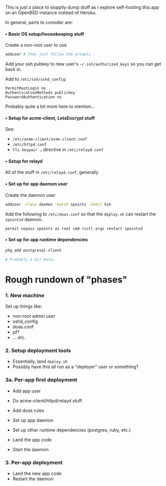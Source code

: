 This is just a place to sloppily dump stuff as I explore self-hosting this app
on an OpenBSD instance instead of Heroku.

In general, parts to consider are:

#### • Basic OS setup/housekeeping stuff

Create a non-root user to use
```sh
adduser # Then just follow the prompts
```

Add your ssh pubkey to new user's `~/.ssh/authorized_keys` so you can get back
in.

Add to `/etc/ssh/sshd_config`:
```
PermitRootLogin no
AuthenticationMethods publickey
PasswordAuthentication no
```

Probably quite a bit more here to mention…

#### • Setup for acme-client, LetsEncrypt stuff

See:
- `/etc/acme-client/acme-client.conf`
- `/etc/httpd.conf`
- `tls keypair …` directive in `/etc/relayd.conf`

#### • Setup for relayd

All of the stuff in `/etc/relayd.conf`, generally

#### • Set up for app daemon user

Create the daemon user
```sh
adduser -class daemon -batch spoints -shell ksh
```

Add the following to `/etc/doas.conf` so that the `deploy.sh` can restart the
`spointsd` daemon.

```
permit nopass spoints as root cmd rcctl args restart spointsd
```

#### • Set up for app runtime dependencies

```sh
pkg_add postgresql-client

# Probably a bit more…
```

# Rough rundown of "phases"

### 1. New machine

Set up things like:

- non-root admin user
- sshd_config
- doas.conf
- pf?
- … etc.

### 2. Setup deployment tools

- Essentially, land `deploy.sh`
- Possibly have this all run as a "deployer" user or something?

### 3a. Per-app first deployment

- Add app user
- Do acme-client/httpd/relayd stuff
- Add doas rules
- Set up app daemon
- Set up other runtime dependencies (postgres, ruby, etc.)

- Land the app code
- Start the daemon

### 3. Per-app deployment

- Land the new app code
- Restart the daemon
